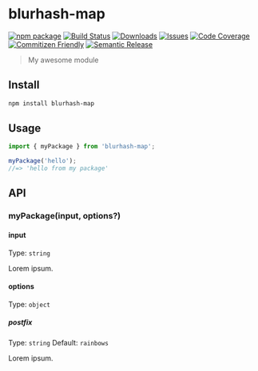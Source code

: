 # blurhash-map

[![npm package][npm-img]][npm-url]
[![Build Status][build-img]][build-url]
[![Downloads][downloads-img]][downloads-url]
[![Issues][issues-img]][issues-url]
[![Code Coverage][codecov-img]][codecov-url]
[![Commitizen Friendly][commitizen-img]][commitizen-url]
[![Semantic Release][semantic-release-img]][semantic-release-url]

> My awesome module

## Install

```bash
npm install blurhash-map
```

## Usage

```ts
import { myPackage } from 'blurhash-map';

myPackage('hello');
//=> 'hello from my package'
```

## API

### myPackage(input, options?)

#### input

Type: `string`

Lorem ipsum.

#### options

Type: `object`

##### postfix

Type: `string`
Default: `rainbows`

Lorem ipsum.

[build-img]:https://github.com/softberry/blurhash-map/actions/workflows/release.yml/badge.svg
[build-url]:https://github.com/softberry/blurhash-map/actions/workflows/release.yml
[downloads-img]:https://img.shields.io/npm/dt/blurhash-map
[downloads-url]:https://www.npmtrends.com/blurhash-map
[npm-img]:https://img.shields.io/npm/v/blurhash-map
[npm-url]:https://www.npmjs.com/package/blurhash-map
[issues-img]:https://img.shields.io/github/issues/softberry/blurhash-map
[issues-url]:https://github.com/softberry/blurhash-map/issues
[codecov-img]:https://codecov.io/gh/softberry/blurhash-map/branch/main/graph/badge.svg
[codecov-url]:https://codecov.io/gh/softberry/blurhash-map
[semantic-release-img]:https://img.shields.io/badge/%20%20%F0%9F%93%A6%F0%9F%9A%80-semantic--release-e10079.svg
[semantic-release-url]:https://github.com/semantic-release/semantic-release
[commitizen-img]:https://img.shields.io/badge/commitizen-friendly-brightgreen.svg
[commitizen-url]:http://commitizen.github.io/cz-cli/
